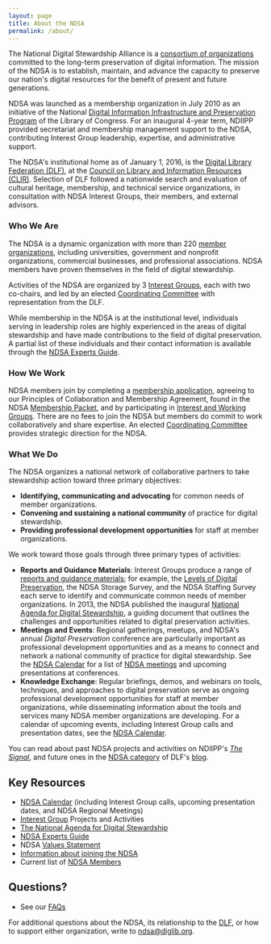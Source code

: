 ```yaml
---
layout: page
title: About the NDSA
permalink: /about/
---
```


The National Digital Stewardship Alliance is a [consortium of organizations](/members-list/) committed to the long-term preservation of digital information. The mission of the NDSA is to establish, maintain, and advance the capacity to preserve our nation's digital resources for the benefit of present and future generations.

NDSA was launched as a membership organization in July 2010 as an initiative of the National [Digital Information Infrastructure and Preservation Program](http://www.digitalpreservation.gov/index.php) of the Library of Congress. For an inaugural 4-year term, NDIIPP provided secretariat and membership management support to the NDSA, contributing Interest Group leadership, expertise, and administrative support.

The NDSA's institutional home as of January 1, 2016, is the [Digital Library Federation (DLF)](https://www.diglib.org), at the [Council on Library and Information Resources (CLIR)](http://www.clir.org/). Selection of DLF followed a nationwide search and evaluation of cultural heritage, membership, and technical service organizations, in consultation with NDSA Interest Groups, their members, and external advisors.

### Who We Are
The NDSA is a dynamic organization with more than 220 [member organizations](/members-list/), including universities, government and nonprofit organizations, commercial businesses, and professional associations. NDSA members have proven themselves in the field of digital stewardship.

Activities of the NDSA are organized by 3 [Interest Groups](/working-groups/), each with two co-chairs, and led by an elected [Coordinating Committee](/leadership/) with representation from the DLF.

While membership in the NDSA is at the institutional level, individuals serving in leadership roles are highly experienced in the areas of digital stewardship and have made contributions to the field of digital preservation. A partial list of these individuals and their contact information is available through the [NDSA Experts Guide](/experts-guide/).

### How We Work
NDSA members join by completing a [membership application](https://docs.google.com/forms/d/e/1FAIpQLScAtyX61Rmnp0uxB7daaqnKEVSbgip2C7nO92C9Ybzox7LpEw/viewform), agreeing to our Principles of Collaboration and Membership Agreement, found in the NDSA [Membership Packet](/documents/Member_Packet_2018.pdf), and by participating in [Interest and Working Groups](/working-groups/). There are no fees to join the NDSA but members do commit to work collaboratively and share expertise. An elected [Coordinating Committee](/leadership/) provides strategic direction for the NDSA.

### What We Do
The NDSA organizes a national network of collaborative partners to take stewardship action toward three primary objectives:

- **Identifying, communicating and advocating** for common needs of member organizations.
- **Convening and sustaining a national community** of practice for digital stewardship.
- **Providing professional development opportunities** for staff at member organizations.

We work toward those goals through three primary types of activities:

- **Reports and Guidance Materials**: Interest Groups produce a range of [reports and guidance materials](/activities-overview/); for example, the [Levels of Digital Preservation](/activities/levels-of-digital-preservation/), the NDSA Storage Survey, and the NDSA Staffing Survey each serve to identify and communicate common needs of member organizations. In 2013, the NDSA published the inaugural [National Agenda for Digital Stewardship](/national-agenda/), a guiding document that outlines the challenges and opportunities related to digital preservation activities. 
- **Meetings and Events**: Regional gatherings, meetups, and NDSA's annual *Digital Preservation* conference are particularly important as professional development opportunities and as a means to connect and network a national community of practice for digital stewardship. See the [NDSA Calendar](/calendar/) for a list of [NDSA meetings](/meetings/) and upcoming presentations at conferences.
- **Knowledge Exchange**:  Regular briefings, demos, and webinars on tools, techniques, and approaches to digital preservation serve as ongoing professional development opportunities for staff at member organizations, while disseminating information about the tools and services many NDSA member organizations are developing. For a calendar of upcoming events, including Interest Group calls and presentation dates, see the [NDSA Calendar](/calendar/).

You can read about past NDSA projects and activities on NDIIPP's [*The Signal*](http://blogs.loc.gov/digitalpreservation/category/ndsa-2/), and future ones in the [NDSA category](https://www.diglib.org/topics/NDSA/) of DLF's [blog](https://www.diglib.org/news/).

## Key Resources
- [NDSA Calendar](/calendar/) (including Interest Group calls, upcoming presentation dates, and NDSA Regional Meetings)
- [Interest Group](/working-groups) Projects and Activities
- [The National Agenda for Digital Stewardship](/national-agenda/)
- [NDSA Experts Guide](/experts-guide/)
- NDSA [Values Statement](/values/)
- [Information about joining the NDSA](/get-involved/)
- Current list of [NDSA Members](/members-list/)

## Questions?
- See our [FAQs](/faq/)

For additional questions about the NDSA, its relationship to the [DLF](https://www.diglib.org/), or how to support either organization, write to [ndsa@diglib.org](mailto:ndsa@diglib.org).
